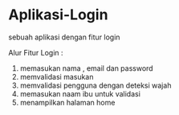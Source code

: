 # Aplikasi-Login
sebuah aplikasi dengan fitur login

Alur Fitur Login :
1. memasukan nama , email dan password
2. memvalidasi masukan
3. memvalidasi pengguna dengan deteksi wajah
4. memasukan naam ibu untuk validasi
5. menampilkan halaman home
